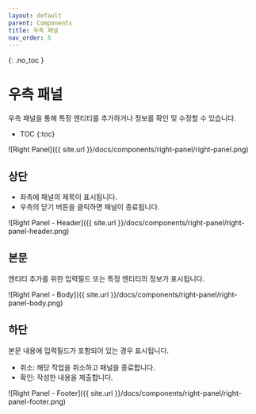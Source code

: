 ```yaml
---
layout: default
parent: Components
title: 우측 패널
nav_order: 5
---
```


{: .no_toc }
# 우측 패널
우측 패널을 통해 특정 엔티티를 추가하거나 정보를 확인 및 수정할 수 있습니다.

- TOC
{:toc}

![Right Panel]({{ site.url }}/docs/components/right-panel/right-panel.png)


## 상단
- 좌측에 패널의 제목이 표시됩니다.
- 우측의 닫기 버튼을 클릭하면 패널이 종료됩니다. 

![Right Panel - Header]({{ site.url }}/docs/components/right-panel/right-panel-header.png)

## 본문
엔티티 추가를 위한 입력필드 또는 특정 엔티티의 정보가 표시됩니다.

![Right Panel - Body]({{ site.url }}/docs/components/right-panel/right-panel-body.png)

## 하단
본문 내용에 입력필드가 포함되어 있는 경우 표시됩니다. 
- 취소: 해당 작업을 취소하고 패널을 종료합니다.
- 확인: 작성한 내용을 제출합니다.

![Right Panel - Footer]({{ site.url }}/docs/components/right-panel/right-panel-footer.png)